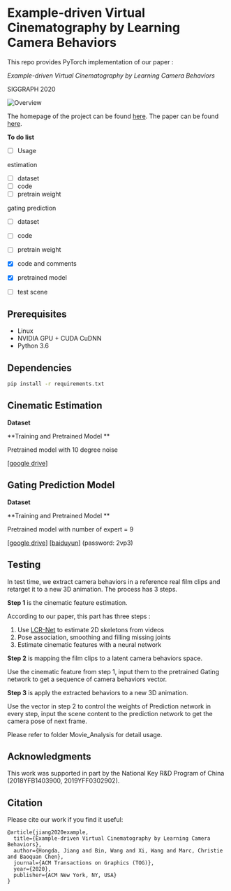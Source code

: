 # Example-driven Virtual Cinematography by Learning Camera Behaviors 

This repo provides PyTorch implementation of our paper :

*Example-driven Virtual Cinematography by Learning Camera Behaviors*

SIGGRAPH 2020

![Overview](https://github.com/jianghd1996/Camera-control/blob/master/SIGGRAPH_2020/Figure/teaser.png)

The homepage of the project can be found [here](https://jianghd1996.github.io/publication/sig_2020/). The paper can be found [here](https://jianghd1996.github.io/publication/sig_2020/SIG_2020.pdf).



**To do list**

- [ ] Usage

estimation

- [ ] dataset
- [ ] code
- [ ] pretrain weight

gating prediction

- [ ] dataset

- [ ] code
- [ ] pretrain weight
- [x] code and comments
- [x] pretrained model
- [ ] test scene





## Prerequisites

- Linux
- NVIDIA GPU + CUDA CuDNN
- Python 3.6



## Dependencies

```bash
pip install -r requirements.txt
```



 ## Cinematic Estimation



**Dataset**



**Training and Pretrained Model **



Pretrained model with 10 degree noise

[[google drive](https://drive.google.com/file/d/1PpAKJk8OYqP1m_oMr4DhfHDZiGrN7MQV/view?usp=sharing)]  





## Gating Prediction Model


**Dataset**



**Training and Pretrained Model **



Pretrained model with number of expert = 9 

[[google drive](https://drive.google.com/file/d/1-ulS9hXV1T0FjlWZAo2uAbYe8V__Lntq/view?usp=sharing)]     [[baiduyun](https://pan.baidu.com/s/1bgyuupD0-CaeEH5AE_I6aQ)] (password: 2vp3)







## Testing

In test time, we extract camera behaviors in a reference real film clips and retarget it to a new 3D animation. The process has 3 steps. 



**Step 1** is the cinematic feature estimation. 

According to our paper, this part has three steps :

1. Use [LCR-Net](http://lear.inrialpes.fr/src/LCR-Net/) to estimate 2D skeletons from videos
2. Pose association, smoothing and filling missing joints
3. Estimate cinematic features with a neural network



**Step 2** is mapping the film clips to a latent camera behaviors space.

Use the cinematic feature from step 1, input them to the pretrained Gating network to get a sequence of camera behaviors vector.



**Step 3** is apply the extracted behaviors to a new 3D animation.

Use the vector in step 2 to control the weights of Prediction network in every step, input the scene content to the prediction network to get the camera pose of next frame.



Please refer to folder Movie_Analysis for detail usage.



## Acknowledgments


This work was supported in part by the National Key R&D Program of China (2018YFB1403900, 2019YFF0302902).



## Citation


Please cite our work if you find it useful:

```
@article{jiang2020example,
  title={Example-driven Virtual Cinematography by Learning Camera Behaviors},
  author={Hongda, Jiang and Bin, Wang and Xi, Wang and Marc, Christie and Baoquan Chen},
  journal={ACM Transactions on Graphics (TOG)},
  year={2020},
  publisher={ACM New York, NY, USA}
}
```

